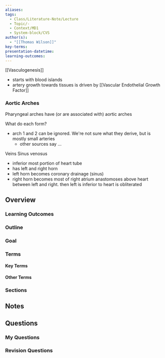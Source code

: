 ```yaml
---
aliases: 
tags:
  - Class/Literature-Note/Lecture
  - Topic/-
  - Context/MD1
  - System-block/CVS
author(s):
  - "[[Thomas Wilson]]"
key-terms: 
presentation-datetime: 
learning-outcomes:
---
```


[[Vasculogenesis]]
- starts with blood islands
- artery growth towards tissues is driven by [[Vascular Endothelial Growth Factor]]

### Aortic Arches
Pharyngeal arches have (or are associated with) aortic arches

What do each form?
- arch 1 and 2 can be ignored. We're not sure what they derive, but is mostly small arteries
	- other sources say ...



Veins
Sinus venosus
- inferior most portion of heart tube
- has left and right horn
- left horn becomes coronary drainage (sinus)
- right horn becomes most of right atrium
anastomoses above heart between left and right. then left is inferior to heart is obliterated


## Overview
### Learning Outcomes

### Outline

### Goal

### Terms
#### Key Terms

#### Other Terms

### Sections


## Notes


## Questions

### My Questions
### Revision Questions




